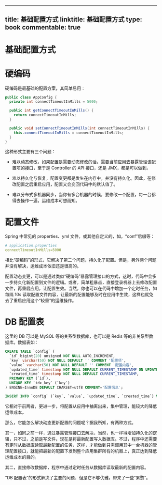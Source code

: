 
---
title: 基础配置方式
linktitle: 基础配置方式
type: book
commentable: true
---

# 基础配置方式

# 硬编码

硬编码是最基础的配置方案，其简单易用：

```java
public class AppConfig {
  private int connectTimeoutInMills = 5000;

  public int getConnectTimeoutInMills() {
    return connectTimeoutInMills;
  }

  public void setConnectTimeoutInMills(int connectTimeoutInMills) {
    this.connectTimeoutInMills = connectTimeoutInMills;
  }
}
```

这种形式主要有三个问题：

- 难以动态修改，如果配置是需要动态修改的话，需要当前应用去暴露管理该配置项的接口，至于是 Controller 的 API 接口，还是 JMX，都是可以做到。

- 难以持久化与恢复，配置变更都是发生在内存中，并没有持久化。因此，在修改配置之后重启应用，配置又会变回代码中的默认值了。

- 难以分布式多机器同步，当你有多台机器的时候，要修改一个配置，每一台都得去操作一遍，运维成本可想而知。

# 配置文件

Spring 中常见的 properties、yml 文件，或其他自定义的，如，“conf”后缀等：

```yaml
# application.properties
connectTimeoutInMills=5000
```

相比“硬编码”的形式，它解决了第二个问题，持久化了配置。但是，另外两个问题并没有解决，运维成本依旧还是很高的。

配置动态变更，可以是通过类似“硬编码”暴露管理接口的方式，这时，代码中会多一步持久化新配置到文件的逻辑。或者，简单粗暴点，直接登录机器上去修改配置文件，再重启应用，让配置生效。当然，你也可以在代码中增加一个定时任务，如每隔 10s 读取配置文件内容，让最新的配置能够及时在应用中生效，这样也就免去了重启应用这个“较重”的运维操作。

# DB 配置表

这里的 DB 可以是 MySQL 等的关系型数据库，也可以是 Redis 等的非关系型数据库。数据表如：

```sql
CREATE TABLE `config` (
  `id` bigint(20) unsigned NOT NULL AUTO_INCREMENT,
  `key` varchar(50) NOT NULL DEFAULT '' COMMENT '配置项',
  `value` varchar(50) NOT NULL DEFAULT '' COMMENT '配置内容',
  `updated_time` timestamp NOT NULL DEFAULT CURRENT_TIMESTAMP ON UPDATE CURRENT_TIMESTAMP,
  `created_time` timestamp NOT NULL DEFAULT CURRENT_TIMESTAMP,
  PRIMARY KEY (`id`),
  UNIQUE KEY `idx_key` (`key`)
) ENGINE=InnoDB DEFAULT CHARSET=utf8 COMMENT='配置信息';

INSERT INTO `config` (`key`, `value`, `updated_time`, `created_time`) VALUES ('connectTimeoutInMills', '5000', CURRENT_TIMESTAMP, CURRENT_TIMESTAMP);
```

它相对于前两者，更进一步，将配置从应用中抽离出来，集中管理，能较大的降低运维成本。

那么，它能怎么解决动态更新配置的问题呢？据我所知，有两种方式。

其一，如同之前一样，通过暴露管理接口去解决，当然，也一样得增加持久化的逻辑，只不过，之前是写文件，现在是将最新配置写入数据库。不过，程序中还需要有定时从数据库读取最新配置的任务，这样，才能做到只需调用其中一台机器的管理配置接口，就能把最新的配置下发到整个应用集群所有的机器上，真正达到降低运维成本的目的。

其二，直接修改数据库，程序中通过定时任务从数据库读取最新的配置内容。

“DB 配置表”的形式解决了主要的问题，但是它不够优雅，带来了一些“累赘”。

    